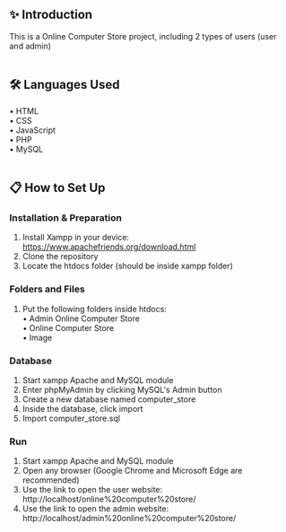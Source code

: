 ## ✨ Introduction
This is a Online Computer Store project, including 2 types of users (user and admin)
</br></br>

## 🛠️ Languages Used
• HTML</br>
• CSS</br>
• JavaScript</br>
• PHP</br>
• MySQL
</br></br>

## 📋 How to Set Up
### Installation & Preparation
1. Install Xampp in your device: https://www.apachefriends.org/download.html
2. Clone the repository
3. Locate the htdocs folder (should be inside xampp folder)

### Folders and Files
1. Put the following folders inside htdocs: </br>
   • Admin Online Computer Store</br>
   • Online Computer Store</br>
   • Image

### Database
1. Start xampp Apache and MySQL module
2. Enter phpMyAdmin by clicking MySQL's Admin button
3. Create a new database named computer_store
4. Inside the database, click import
5. Import computer_store.sql

### Run
1. Start xampp Apache and MySQL module
2. Open any browser (Google Chrome and Microsoft Edge are recommended)
3. Use the link to open the user website: http://localhost/online%20computer%20store/
4. Use the link to open the admin website: http://localhost/admin%20online%20computer%20store/
